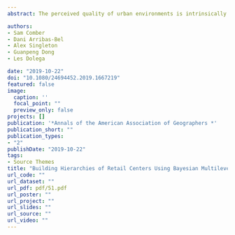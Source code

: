 ```yaml
---
abstract: The perceived quality of urban environments is intrinsically tied to the availability of desirable leisure and retail opportunities. In this article, we explore methodological approaches for deriving indicators that estimate the willingness to pay for retail and leisure services offered by retail centers. Most often, because the quality of urban environments cannot be qualified by a natural unit, the willingness to pay for an urban environment is explored through the lens of the residential housing market. Traditional approaches control for individual characteristics of houses, meaning that the remaining variation in the price can be unpacked and related to the availability of local amenities or, equivalently, the willingness to pay. In this article, we use similar motivations but exchange housing prices for residential properties with property taxes paid by nondomestic properties to glean hierarchies of retail centers. We outline the applied methodological steps that include very recent, nontrivial contributions from the literature to estimate these hierarchies and provide clear instructions for reproducing the methodology. Using the case study of England and Wales, we undertake a series of econometric experiments to rigorously assess retail center willingness to pay (RWTP) as a test of the methods reviewed. We build intuition toward our preferred specification, a Bayesian multilevel model, that accounts for the possibility of a spatial autoregressive process. Overall, the applied methodology describes a blueprint for building hierarchies of retail spaces and addresses the limited availability of spatial data that measure the economic and social value of retail centers.

authors:
- Sam Comber
- Dani Arribas-Bel
- Alex Singleton
- Guanpeng Dong
- Les Dolega

date: "2019-10-22"
doi: "10.1080/24694452.2019.1667219"
featured: false
image:
  caption: ''
  focal_point: ""
  preview_only: false
projects: []
publication: '*Annals of the American Association of Geographers *'
publication_short: ""
publication_types:
- "2"
publishDate: "2019-10-22"
tags:
- Source Themes
title: "Building Hierarchies of Retail Centers Using Bayesian Multilevel Models"
url_code: ""
url_dataset: ""
url_pdf: pdf/51.pdf
url_poster: ""
url_project: ""
url_slides: ""
url_source: ""
url_video: ""
---
```


